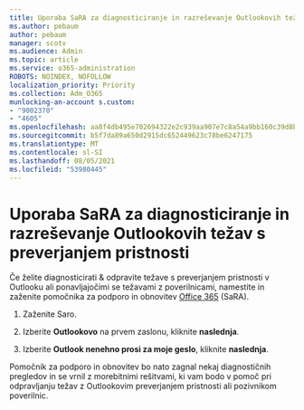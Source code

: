 ```yaml
---
title: Uporaba SaRA za diagnosticiranje in razreševanje Outlookovih težav s preverjanjem pristnosti
ms.author: pebaum
author: pebaum
manager: scotv
ms.audience: Admin
ms.topic: article
ms.service: o365-administration
ROBOTS: NOINDEX, NOFOLLOW
localization_priority: Priority
ms.collection: Adm_O365
munlocking-an-account s.custom:
- "9002370"
- "4605"
ms.openlocfilehash: aa8f4db495e702694322e2c939aa907e7c8a54a9bb160c39d8bd5f49a32bcb01
ms.sourcegitcommit: b5f7da89a650d2915dc652449623c78be6247175
ms.translationtype: MT
ms.contentlocale: sl-SI
ms.lasthandoff: 08/05/2021
ms.locfileid: "53980445"
---
```

# <a name="use-sara-to-diagnose-and-resolve-outlook-authentication-issues"></a>Uporaba SaRA za diagnosticiranje in razreševanje Outlookovih težav s preverjanjem pristnosti

Če želite diagnosticirati & odpravite težave s preverjanjem pristnosti v Outlooku ali ponavljajočimi se težavami z poverilnicami, namestite in zaženite pomočnika za podporo in obnovitev [Office 365](https://diagnostics.office.com/#/) (SaRA).

1. Zaženite Saro.

2. Izberite **Outlookovo** na prvem zaslonu, kliknite **naslednja**.

3. Izberite **Outlook nenehno prosi za moje geslo**, kliknite **naslednja**.

Pomočnik za podporo in obnovitev bo nato zagnal nekaj diagnostičnih pregledov in se vrnil z morebitnimi rešitvami, ki vam bodo v pomoč pri odpravljanju težav z Outlookovim preverjanjem pristnosti ali pozivnikom poverilnic.
